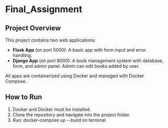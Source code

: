 # Final_Assignment


## Project Overview

This project contains two web applications:

- **Flask App** (on port 5000): A basic app with form input and error handling.
- **Django App** (on port 8000): A book management system with database, form, and admin panel. Admin can edit books added by user.

All apps are containerized using Docker and managed with Docker Compose.

## How to Run

1. Docker and Docker must be installed.
2. Clone the repository and navigate into the project folder.
3. Run:  docker-compose up --build on terminal 

